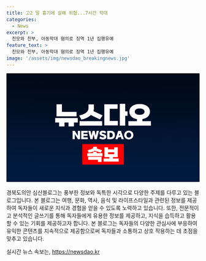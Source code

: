 ```yaml
---
title: 고2 딸 흉기에 살해 위협...7시간 학대
categories:
  - News
excerpt: >
  친모와 친부, 아동학대 혐의로 징역 1년 집행유예 
feature_text: >
  친모와 친부, 아동학대 혐의로 징역 1년 집행유예 
image: '/assets/img/newsdao_breakingnews.jpg'
---
```


<p><img src="/assets/img/newsdao_breakingnews.jpg" alt="bookingtag 속보" /></p>

<p>경북도의안 심산블로그는 풍부한 정보와 독특한 시각으로 다양한 주제를 다루고 있는 블로그입니다. 본 블로그는 여행, 문화, 역사, 음식 및 라이프스타일과 관련된 정보를 제공하여 독자들이 새로운 지식과 경험을 얻을 수 있도록 노력하고 있습니다. 또한, 전문적이고 분석적인 글쓰기를 통해 독자들에게 유용한 정보를 제공하고, 지식을 습득하고 활용할 수 있는 기회를 제공하고자 합니다. 본 블로그는 독자들의 다양한 관심사에 부응하여 유익한 콘텐츠를 지속적으로 제공함으로써 독자들과 소통하고 상호 작용하는 데 초점을 맞추고 있습니다.</p>
실시간 뉴스 속보는, <a href="https://newsdao.kr" rel="dofollow">https://newsdao.kr</a>


